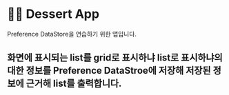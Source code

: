👨‍💻 Dessert App
==================================
Preference DataStore을 연습하기 위한 앱입니다.

화면에 표시되는 list를 grid로 표시하냐 list로 표시하냐의 대한 정보를
Preference DataStroe에 저장해 저장된 정보에 근거해 list를 출력합니다.
--------------
